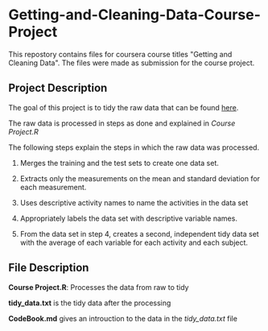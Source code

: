 # Getting-and-Cleaning-Data-Course-Project
This repostory contains files for coursera course titles "Getting and Cleaning Data". The files were made as submission for the course project.

## Project Description
The goal of this project is to tidy the raw data that can be found [here](https://d396qusza40orc.cloudfront.net/getdata%2Fprojectfiles%2FUCI%20HAR%20Dataset.zip).

The raw data is processed in steps as done and explained in *Course Project.R*

The following steps explain the steps in which the raw data was processed.

1. Merges the training and the test sets to create one data set.

2. Extracts only the measurements on the mean and standard deviation for each measurement. 

3. Uses descriptive activity names to name the activities in the data set

4. Appropriately labels the data set with descriptive variable names. 

5. From the data set in step 4, creates a second, independent tidy data set with the average of each variable for each activity and each subject.

## File Description
**Course Project.R**: Processes the data from raw to tidy

**tidy_data.txt** is the tidy data after the processing

**CodeBook.md** gives an introuction to the data in the *tidy_data.txt* file
